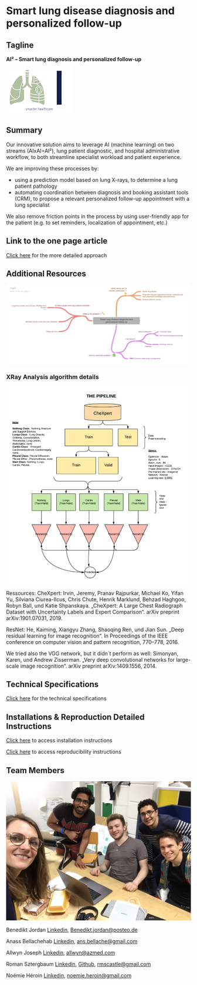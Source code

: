 # Smart lung disease diagnosis and personalized follow-up

## Tagline

**AI² – Smart lung diagnosis and personalized follow-up**

![logo](assets/Logo.png)

## Summary

Our innovative solution aims to leverage AI (machine learning) on two streams (AIxAI=AI²), lung patient diagnostic, and hospital administrative workflow, to both streamline specialist workload and patient experience.

We are improving these processes by:
- using a prediction model based on lung X-rays, to determine a lung patient pathology
- automating coordination between diagnosis and booking assistant tools (CRM), to propose a relevant personalized follow-up appointment with a lung specialist

We also remove friction points in the process by using user-friendly app for the patient (e.g. to set reminders, localization of appointment, etc.)

## Link to the one page article

[Click here](one_page_article.md) for the more detailed approach

## Additional Resources

![text](assets/Smart_lung_disease_diagnosis_and_personalized_follow-up.png)

### XRay Analysis algorithm details

![algorithm](assets/algorithm_diagram.png)

Ressources:
CheXpert: Irvin, Jeremy, Pranav Rajpurkar, Michael Ko, Yifan Yu, Silviana Ciurea-Ilcus, Chris Chute, Henrik Marklund, Behzad Haghgoo, Robyn Ball, und Katie Shpanskaya. „CheXpert: A Large Chest Radiograph Dataset with Uncertainty Labels and Expert Comparison“. arXiv preprint arXiv:1901.07031, 2019.

ResNet: He, Kaiming, Xiangyu Zhang, Shaoqing Ren, und Jian Sun. „Deep residual learning for image recognition“. In Proceedings of the IEEE   conference on computer vision and pattern recognition, 770–778, 2016.

We tried also the VGG network, but it didn´t perform as well: Simonyan, Karen, und Andrew Zisserman. „Very deep convolutional networks for large-scale image recognition“. arXiv preprint arXiv:1409.1556, 2014.

## Technical Specifications

[Click here](technical_specifications.md) for the technical specifications

## Installations & Reproduction Detailed Instructions

[Click here](INSTALLATION.md) to access installation instructions

[Click here](REPRODUCIBILITY.md) to access reproducibility instructions

## Team Members

![Team](assets/AI_Hackathon_dream_team.JPG)

Benedikt Jordan [Linkedin](https://www.linkedin.com/in/benedikt-jordan-9b068b9a/), Benedikt.jordan@posteo.de

Anass Bellachehab [Linkedin](https://www.linkedin.com/in/anass-bellachehab-a89baa8a/), ans.bellache@gmail.com

Allwyn Joseph [Linkedin](https://www.linkedin.com/in/allwyn-joseph/), allwyn@azmed.com

Roman Sztergbaum [Linkedin](https://www.linkedin.com/in/roman-sztergbaum), [Github](https://github.com/Milerius), rmscastle@gmail.com

Noémie Héroin [Linkedin](www.linkedin.com/in/noemie-heroin), noemie.heroin@gmail.com

